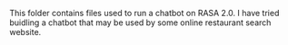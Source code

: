 This folder contains files used to run a chatbot on RASA 2.0. I have tried buidling a chatbot that may be used by some online restaurant search website.
